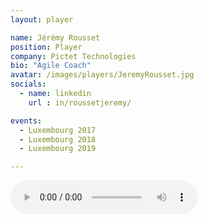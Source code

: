 ```yaml
---
layout: player

name: Jérémy Rousset
position: Player
company: Pictet Technologies
bio: "Agile Coach"
avatar: /images/players/JeremyRousset.jpg
socials:
  - name: linkedin
    url : in/roussetjeremy/

events:
  - Luxembourg 2017
  - Luxembourg 2018
  - Luxembourg 2019

---
```


<audio controls>
  <source src="/files/soundbites/2017-03/170324-JeremyRousset.m4a" type="audio/mpeg">
  Your browser does not support the audio tag.
</audio>
